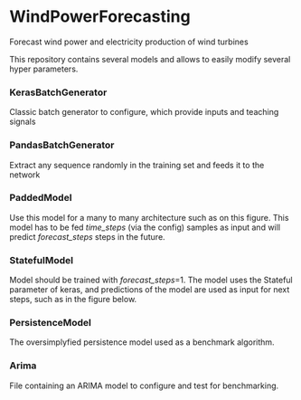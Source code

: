 # WindPowerForecasting
Forecast wind power and electricity production of wind turbines

This repository contains several models and allows to easily modify several hyper parameters.

### KerasBatchGenerator
Classic batch generator to configure, which provide inputs and teaching signals

### PandasBatchGenerator
Extract any sequence randomly in the training set and feeds it to the network

### PaddedModel
Use this model for a many to many architecture such as on this figure. This model has to be fed *time_steps* (via the config) samples as input and will predict *forecast_steps* steps in the future.

### StatefulModel
Model should be trained with *forecast_steps*=1. The model uses the Stateful parameter of keras, and predictions of the model are used as input for next steps, such as in the figure below.

### PersistenceModel
The oversimplyfied persistence model used as a benchmark algorithm.

### Arima
File containing an ARIMA model to configure and test for benchmarking.
